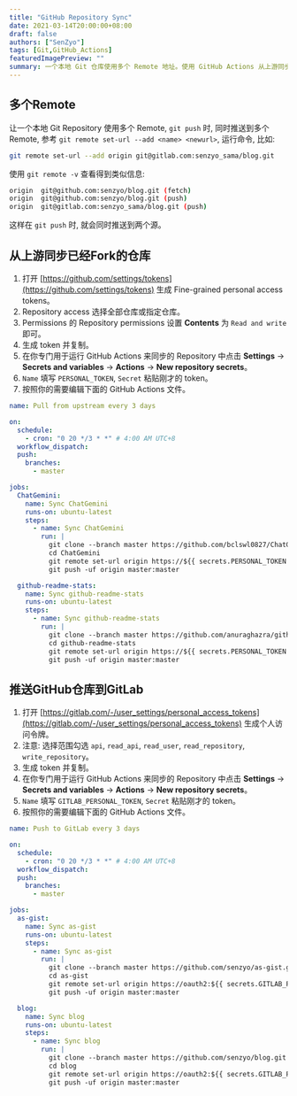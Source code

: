 ```yaml
---
title: "GitHub Repository Sync"
date: 2021-03-14T20:00:00+08:00
draft: false
authors: ["SenZyo"]
tags: [Git,GitHub_Actions]
featuredImagePreview: ""
summary: 一个本地 Git 仓库使用多个 Remote 地址。使用 GitHub Actions 从上游同步已经 Fork 的仓库; 推送 GitHub 仓库到 GitLab。
---
```


## 多个Remote

让一个本地 Git Repository 使用多个 Remote, `git push` 时, 同时推送到多个 Remote, 参考 `git remote set-url --add <name> <newurl>`, 运行命令, 比如: 

```bash
git remote set-url --add origin git@gitlab.com:senzyo_sama/blog.git
```

使用 `git remote -v` 查看得到类似信息: 

```bash
origin  git@github.com:senzyo/blog.git (fetch)
origin  git@github.com:senzyo/blog.git (push)
origin  git@gitlab.com:senzyo_sama/blog.git (push)
```

这样在 `git push` 时, 就会同时推送到两个源。

## 从上游同步已经Fork的仓库

1. 打开 [https://github.com/settings/tokens](https://github.com/settings/tokens) 生成 Fine-grained personal access tokens。
2. Repository access 选择全部仓库或指定仓库。
3. Permissions 的 Repository permissions 设置 **Contents** 为 `Read and write` 即可。
4. 生成 token 并复制。
5. 在你专门用于运行 GitHub Actions 来同步的 Repository 中点击 **Settings** → **Secrets and variables** → **Actions** → **New repository secrets**。
6. `Name` 填写 `PERSONAL_TOKEN`, `Secret` 粘贴刚才的 token。
7. 按照你的需要编辑下面的 GitHub Actions 文件。

```yaml
name: Pull from upstream every 3 days

on:
  schedule:
    - cron: "0 20 */3 * *" # 4:00 AM UTC+8
  workflow_dispatch:
  push:
    branches:
      - master

jobs:
  ChatGemini:
    name: Sync ChatGemini
    runs-on: ubuntu-latest
    steps:
      - name: Sync ChatGemini
        run: |
          git clone --branch master https://github.com/bclswl0827/ChatGemini.git
          cd ChatGemini
          git remote set-url origin https://${{ secrets.PERSONAL_TOKEN }}@github.com/senzyo/ChatGemini.git
          git push -uf origin master:master

  github-readme-stats:
    name: Sync github-readme-stats
    runs-on: ubuntu-latest
    steps:
      - name: Sync github-readme-stats
        run: |
          git clone --branch master https://github.com/anuraghazra/github-readme-stats.git
          cd github-readme-stats
          git remote set-url origin https://${{ secrets.PERSONAL_TOKEN }}@github.com/senzyo/github-readme-stats.git
          git push -uf origin master:master
```

## 推送GitHub仓库到GitLab

1. 打开 [https://gitlab.com/-/user_settings/personal_access_tokens](https://gitlab.com/-/user_settings/personal_access_tokens) 生成个人访问令牌。
2. 注意: 选择范围勾选 `api`, `read_api`, `read_user`, `read_repository`, `write_repository`。
3. 生成 token 并复制。
4. 在你专门用于运行 GitHub Actions 来同步的 Repository 中点击 **Settings** → **Secrets and variables** → **Actions** → **New repository secrets**。
5. `Name` 填写 `GITLAB_PERSONAL_TOKEN`, `Secret` 粘贴刚才的 token。
6. 按照你的需要编辑下面的 GitHub Actions 文件。

```yaml
name: Push to GitLab every 3 days

on:
  schedule:
    - cron: "0 20 */3 * *" # 4:00 AM UTC+8
  workflow_dispatch:
  push:
    branches:
      - master

jobs:
  as-gist:
    name: Sync as-gist
    runs-on: ubuntu-latest
    steps:
      - name: Sync as-gist
        run: |
          git clone --branch master https://github.com/senzyo/as-gist.git
          cd as-gist
          git remote set-url origin https://oauth2:${{ secrets.GITLAB_PERSONAL_TOKEN }}@gitlab.com/senzyo_sama/as-gist.git
          git push -uf origin master:master

  blog:
    name: Sync blog
    runs-on: ubuntu-latest
    steps:
      - name: Sync blog
        run: |
          git clone --branch master https://github.com/senzyo/blog.git
          cd blog
          git remote set-url origin https://oauth2:${{ secrets.GITLAB_PERSONAL_TOKEN }}@gitlab.com/senzyo_sama/blog.git
          git push -uf origin master:master
```

